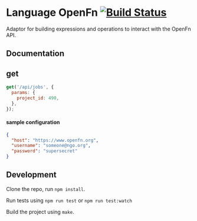 # Language OpenFn [![Build Status](https://travis-ci.org/OpenFn/language-openfn.svg?branch=master)](https://travis-ci.org/OpenFn/language-openfn)

Adaptor for building expressions and operations to interact with the OpenFn API.

## Documentation

## get

```js
get('/api/jobs', {
  params: {
    project_id: 490,
  },
});
```

#### sample configuration

```json
{
  "host": "https://www.openfn.org",
  "username": "someone@ngo.org",
  "password": "supersecret"
}
```

## Development

Clone the repo, run `npm install`.

Run tests using `npm run test` or `npm run test:watch`

Build the project using `make`.
